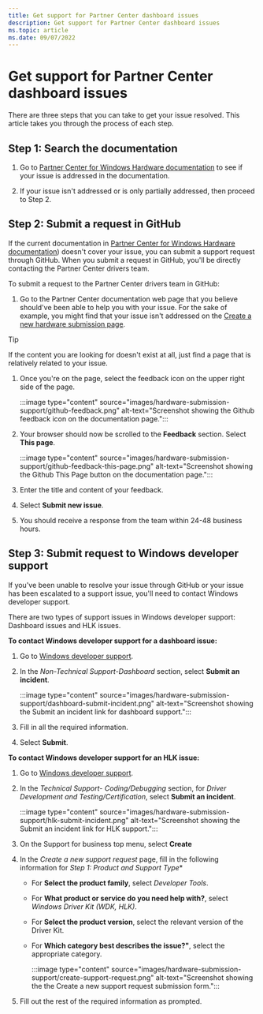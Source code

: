 ```yaml
---
title: Get support for Partner Center dashboard issues
description: Get support for Partner Center dashboard issues
ms.topic: article
ms.date: 09/07/2022
---
```


# Get support for Partner Center dashboard issues

There are three steps that you can take to get your issue resolved. This article takes you through the process of each step.

## Step 1: Search the documentation

1. Go to [Partner Center for Windows Hardware documentation](index.yml) to see if your issue is addressed in the documentation.

1. If your issue isn't addressed or is only partially addressed, then proceed to Step 2.

## Step 2: Submit a request in GitHub

If the current documentation in [Partner Center for Windows Hardware documentation](index.yml)) doesn't cover your issue, you can submit a support request through GitHub.  When you submit a request in GitHub, you'll be directly contacting the Partner Center drivers team.

To submit a request to the Partner Center drivers team in GitHub:

1. Go to the Partner Center documentation web page that you believe should've been able to help you with your issue. For the sake of example, you might find that your issue isn't addressed on the [Create a new hardware submission page](hardware-submission-create.md).

>[!TIP]
>If the content you are looking for doesn't exist at all, just find a page that is relatively related to your issue.

1. Once you're on the page, select the feedback icon on the upper right side of the page.

    :::image type="content" source="images/hardware-submission-support/github-feedback.png" alt-text="Screenshot showing the Github feedback icon on the documentation page.":::

1. Your browser should now be scrolled to the **Feedback** section. Select **This page**.

    :::image type="content" source="images/hardware-submission-support/github-feedback-this-page.png" alt-text="Screenshot showing the Github This Page button on the documentation page.":::

1. Enter the title and content of your feedback.

1. Select **Submit new issue**.

1. You should receive a response from the team within 24-48 business hours.

## Step 3: Submit request to Windows developer support

If you've been unable to resolve your issue through GitHub or your issue has been escalated to a support issue, you'll need to contact Windows developer support.

There are two types of support issues in Windows developer support: Dashboard issues and HLK issues. 

**To contact Windows developer support for a dashboard issue:**

1. Go to [Windows developer support](https://developer.microsoft.com/windows/support/?tabs=Contact-us).

1. In the *Non-Technical Support-Dashboard* section, select **Submit an incident**.

    :::image type="content" source="images/hardware-submission-support/dashboard-submit-incident.png" alt-text="Screenshot showing the Submit an incident link for dashboard support.":::

1. Fill in all the required information.

1. Select **Submit**.

**To contact Windows developer support for an HLK issue:**

1. Go to [Windows developer support](https://developer.microsoft.com/windows/support/?tabs=Contact-us).

1. In the *Technical Support- Coding/Debugging* section, for *Driver Development and Testing/Certification*, select **Submit an incident**.

    :::image type="content" source="images/hardware-submission-support/hlk-submit-incident.png" alt-text="Screenshot showing the Submit an incident link for HLK support.":::

1. On the Support for business top menu, select **Create**

1. In the *Create a new support request* page, fill in the following information for *Step 1: Product and Support Type**

    - For **Select the product family**, select *Developer Tools*.
    - For **What product or service do you need help with?**, select *Windows Driver Kit (WDK, HLK)*.
    - For **Select the product version**, select the relevant version of the Driver Kit.
    - For **Which category best describes the issue?"**, select the appropriate category.

        :::image type="content" source="images/hardware-submission-support/create-support-request.png" alt-text="Screenshot showing the the Create a new support request submission form.":::

1. Fill out the rest of the required information as prompted.
 